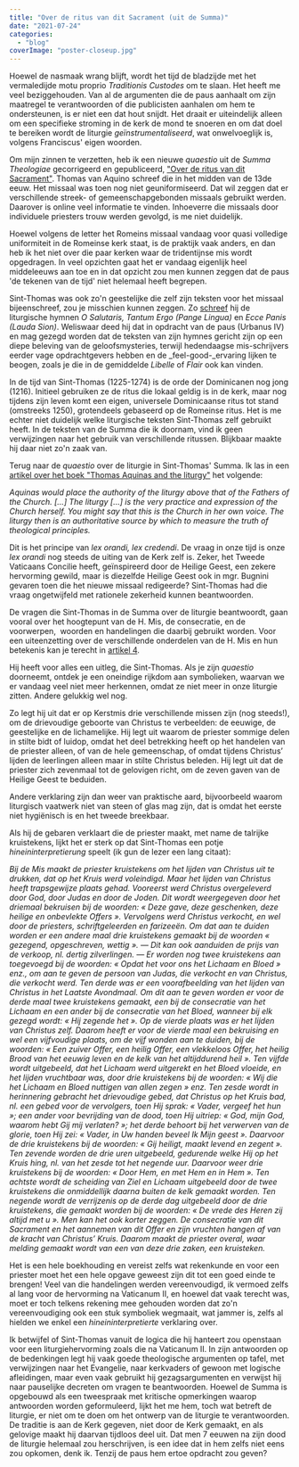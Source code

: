 ```yaml
---
title: "Over de ritus van dit Sacrament (uit de Summa)"
date: "2021-07-24"
categories: 
  - "blog"
coverImage: "poster-closeup.jpg"
---
```


Hoewel de nasmaak wrang blijft, wordt het tijd de bladzijde met het vermaledijde motu proprio _Traditionis Custodes_ om te slaan. Het heeft me veel beziggehouden. Van al de argumenten die de paus aanhaalt om zijn maatregel te verantwoorden of die publicisten aanhalen om hem te ondersteunen, is er niet een dat hout snijdt. Het draait er uiteindelijk alleen  om een specifieke stroming in de kerk de mond te snoeren en om dat doel te bereiken wordt de liturgie _geïnstrumentaliseerd_, wat onwelvoeglijk is, volgens Franciscus' eigen woorden.

Om mijn zinnen te verzetten, heb ik een nieuwe _quaestio_ uit de _Summa Theologiae_ gecorrigeerd en gepubliceerd, ["Over de ritus van dit Sacrament"](https://summa.gelovenleren.net/liber-4-quaestio-083.html). Thomas van Aquino schreef die in het midden van de 13de eeuw. Het missaal was toen nog niet geuniformiseerd. Dat wil zeggen dat er verschillende streek- of gemeenschapgebonden missaals gebruikt werden. Daarover is online veel informatie te vinden. Inhoeverre die missaals door individuele priesters trouw werden gevolgd, is me niet duidelijk. 

Hoewel volgens de letter het Romeins missaal vandaag voor quasi volledige uniformiteit in de Romeinse kerk staat, is de praktijk vaak anders, en dan heb ik het niet over die paar kerken waar de tridentijnse mis wordt opgedragen. In veel opzichten gaat het er vandaag eigenlijk heel middeleeuws aan toe en in dat opzicht zou men kunnen zeggen dat de paus 'de tekenen van de tijd' niet helemaal heeft begrepen.

Sint-Thomas was ook zo'n geestelijke die zelf zijn teksten voor het missaal bijeenschreef, zou je misschien kunnen zeggen. Zo [schreef](https://www.catholicculture.org/culture/library/view.cfm?RecNum=2606) hij de liturgische hymnen _O Salutaris, Tantum Ergo (Pange Lingua)_ en _Ecce Panis (Lauda Sion)_. Weliswaar deed hij dat in opdracht van de paus (Urbanus IV) en mag gezegd worden dat de teksten van zijn hymnes gericht zijn op een diepe beleving van de geloofsmysteries, terwijl hedendaagse mis-schrijvers eerder vage opdrachtgevers hebben en de _feel-good-_ervaring lijken te beogen, zoals je die in de gemiddelde _Libelle_ of _Flair_ ook kan vinden.

In de tijd van Sint-Thomas (1225-1274) is de orde der Dominicanen nog jong (1216). Initieel gebruiken ze de ritus die lokaal geldig is in de kerk, maar nog tijdens zijn leven komt een eigen, universele Dominicaanse ritus tot stand (omstreeks 1250), grotendeels gebaseerd op de Romeinse ritus. Het is me echter niet duidelijk welke liturgische teksten Sint-Thomas zelf gebruikt heeft. In de teksten van de Summa die ik doornam, vind ik geen verwijzingen naar het gebruik van verschillende ritussen. Blijkbaar maakte hij daar niet zo'n zaak van.

Terug naar de _quaestio_ over de liturgie in Sint-Thomas' Summa. Ik las in een [artikel over het boek "Thomas Aquinas and the liturgy"](https://www.newliturgicalmovement.org/2006/08/thomas-aquinas-and-liturgy.html#.YPvlRjqxVhE) het volgende:

_Aquinas would place the authority of the liturgy above that of the Fathers of the Church. \[...\] The liturgy \[...\] is the very practice and expression of the Church herself. You might say that this is the Church in her own voice. The liturgy then is an authoritative source by which to measure the truth of theological principles._

Dit is het principe van _lex orandi, lex credendi_. De vraag in onze tijd is onze _lex orandi_ nog steeds de uiting van de Kerk zelf is. Zeker, het Tweede Vaticaans Concilie heeft, geïnspireerd door de Heilige Geest, een zekere hervorming gewild, maar is diezelfde Heilige Geest ook in mgr. Bugnini gevaren toen die het nieuwe missaal redigeerde? Sint-Thomas had die vraag ongetwijfeld met rationele zekerheid kunnen beantwoorden.

De vragen die Sint-Thomas in de Summa over de liturgie beantwoordt, gaan vooral over het hoogtepunt van de H. Mis, de consecratie, en de voorwerpen,  woorden en handelingen die daarbij gebruikt worden. Voor een uiteenzetting over de verschillende onderdelen van de H. Mis en hun betekenis kan je terecht in [artikel 4](https://summa.gelovenleren.net/liber-4-quaestio-083.html#articulus4).

Hij heeft voor alles een uitleg, die Sint-Thomas. Als je zijn _quaestio_ doorneemt, ontdek je een oneindige rijkdom aan symbolieken, waarvan we er vandaag veel niet meer herkennen, omdat ze niet meer in onze liturgie zitten. Andere gelukkig wel nog.

Zo legt hij uit dat er op Kerstmis drie verschillende missen zijn (nog steeds!), om de drievoudige geboorte van Christus te verbeelden: de eeuwige, de geestelijke en de lichamelijke. Hij legt uit waarom de priester sommige delen in stilte bidt of luidop, omdat het deel betrekking heeft op het handelen van de priester alleen, of van de hele gemeenschap, of omdat tijdens Christus’ lijden de leerlingen alleen maar in stilte Christus beleden. Hij legt uit dat de priester zich zevenmaal tot de gelovigen richt, om de zeven gaven van de Heilige Geest te beduiden.

Andere verklaring zijn dan weer van praktische aard, bijvoorbeeld waarom liturgisch vaatwerk niet van steen of glas mag zijn, dat is omdat het eerste niet hygiënisch is en het tweede breekbaar. 

Als hij de gebaren verklaart die de priester maakt, met name de talrijke kruistekens, lijkt het er sterk op dat Sint-Thomas een potje _hineininterpretierung_ speelt (ik gun de lezer een lang citaat):

_Bij de Mis maakt de priester kruistekens om het lijden van Christus uit te drukken, dat op het Kruis werd voleindigd. Maar het lijden van Christus heeft trapsgewijze plaats gehad. Vooreerst werd Christus overgeleverd door God, door Judas en door de Joden. Dit wordt weergegeven door het driemaal bekruisen bij de woorden: « Deze gave, deze geschenken, deze heilige en onbevlekte Offers ». Vervolgens werd Christus verkocht, en wel door de priesters, schriftgeleerden en farizeeën. Om dat aan te duiden worden er een andere maal drie kruistekens gemaakt bij de woorden « gezegend, opgeschreven, wettig ». — Dit kan ook aanduiden de prijs van de verkoop, nl. dertig zilverlingen. — Er worden nog twee kruistekens aan toegevoegd bij de woorden: « Opdat het voor ons het Lichaam en Bloed » enz., om aan te geven de persoon van Judas, die verkocht en van Christus, die verkocht werd. Ten derde was er een voorafbeelding van het lijden van Christus in het Laatste Avondmaal. Om dit aan te geven worden er voor de derde maal twee kruistekens gemaakt, een bij de consecratie van het Lichaam en een ander bij de consecratie van het Bloed, wanneer bij elk gezegd wordt: « Hij zegende het ». Op de vierde plaats was er het lijden van Christus zelf. Daarom heeft er voor de vierde maal een bekruising en wel een vijfvoudige plaats, om de vijf wonden aan te duiden, bij de woorden: « Een zuiver Offer, een heilig Offer, een vlekkeloos Offer, het heilig Brood van het eeuwig leven en de kelk van het altijddurend heil ». Ten vijfde wordt uitgebeeld, dat het Lichaam werd uitgerekt en het Bloed vloeide, en het lijden vruchtbaar was, door drie kruistekens bij de woorden: « Wij die het Lichaam en Bloed nuttigen van allen zegen » enz. Ten zesde wordt in herinnering gebracht het drievoudige gebed, dat Christus op het Kruis bad, nl. een gebed voor de vervolgers, toen Hij sprak: « Vader, vergeef het hun »; een ander voor bevrijding van de dood, toen Hij uitriep: « God, mijn God, waarom hebt Gij mij verlaten? »; het derde behoort bij het verwerven van de glorie, toen Hij zei: « Vader, in Uw handen beveel Ik Mijn geest ». Daarvoor de drie kruistekens bij de woorden: « Gij heiligt, maakt levend en zegent ». Ten zevende worden de drie uren uitgebeeld, gedurende welke Hij op het Kruis hing, nl. van het zesde tot het negende uur. Daarvoor weer drie kruistekens bij de woorden: « Door Hem, en met Hem en in Hem ». Ten achtste wordt de scheiding van Ziel en Lichaam uitgebeeld door de twee kruistekens die onmiddellijk daarna buiten de kelk gemaakt worden. Ten negende wordt de verrijzenis op de derde dag uitgebeeld door de drie kruistekens, die gemaakt worden bij de woorden: « De vrede des Heren zij altijd met u ». Men kan het ook korter zeggen. De consecratie van dit Sacrament en het aannemen van dit Offer en zijn vruchten hangen af van de kracht van Christus’ Kruis. Daarom maakt de priester overal, waar melding gemaakt wordt van een van deze drie zaken, een kruisteken._ 

Het is een hele boekhouding en vereist zelfs wat rekenkunde en voor een priester moet het een hele opgave geweest zijn dit tot een goed einde te brengen! Veel van die handelingen werden vereenvoudigd, ik vermoed zelfs al lang voor de hervorming na Vaticanum II, en hoewel dat vaak terecht was, moet er toch telkens rekening mee gehouden worden dat zo'n vereenvoudiging ook een stuk symboliek wegmaait, wat jammer is, zelfs al hielden we enkel een _hineininterpretierte_ verklaring over.

Ik betwijfel of Sint-Thomas vanuit de logica die hij hanteert zou openstaan voor een liturgiehervorming zoals die na Vaticanum II. In zijn antwoorden op de bedenkingen legt hij vaak goede theologische argumenten op tafel, met verwijzingen naar het Evangelie, naar kerkvaders of gewoon met logische afleidingen, maar even vaak gebruikt hij gezagsargumenten en verwijst hij naar pauselijke decreten om vragen te beantwoorden. Hoewel de Summa is opgebouwd als een tweespraak met kritische opmerkingen waarop antwoorden worden geformuleerd, lijkt het me hem, toch wat betreft de liturgie, er niet om te doen om het ontwerp van de liturgie te verantwoorden. De traditie is aan de Kerk gegeven, niet door de Kerk gemaakt, en als gelovige maakt hij daarvan tijdloos deel uit. Dat men 7 eeuwen na zijn dood de liturgie helemaal zou herschrijven, is een idee dat in hem zelfs niet eens zou opkomen, denk ik. Tenzij de paus hem ertoe opdracht zou geven?
